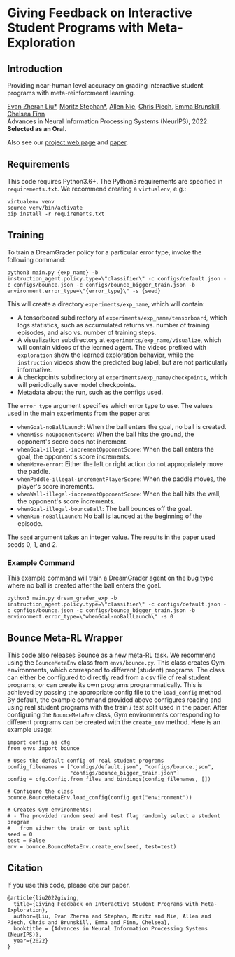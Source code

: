 # Giving Feedback on Interactive Student Programs with Meta-Exploration
## Introduction

Providing near-human level accuracy on grading interactive student programs with meta-reinforcmeent learning.

[Evan Zheran Liu\*](https://cs.stanford.edu/~evanliu/), [Moritz Stephan\*](https://www.linkedin.com/in/moritz-stephan/), [Allen Nie](https://anie.me/about), [Chris Piech](https://stanford.edu/~cpiech/bio/index.html), [Emma Brunskill](https://cs.stanford.edu/people/ebrun/), [Chelsea Finn](https://ai.stanford.edu/~cbfinn/)\
Advances in Neural Information Processing Systems (NeurIPS), 2022. **Selected as an Oral**.

Also see our [project web page](https://ezliu.github.io/dreamgrader/) and [paper](https://arxiv.org/abs/2211.08802).

## Requirements

This code requires Python3.6+.
The Python3 requirements are specified in `requirements.txt`.
We recommend creating a `virtualenv`, e.g.:

```
virtualenv venv
source venv/bin/activate
pip install -r requirements.txt
```

## Training

To train a DreamGrader policy for a particular error type, invoke the following
command:

```
python3 main.py {exp_name} -b instruction_agent.policy.type=\"classifier\" -c configs/default.json -c configs/bounce.json -c configs/bounce_bigger_train.json -b environment.error_type=\"{error_type}\" -s {seed}
```

This will create a directory `experiments/exp_name`, which will contain:

- A tensorboard subdirectory at `experiments/exp_name/tensorboard`, which logs
  statistics, such as accumulated returns vs. number of training episodes, and
  also vs. number of training steps.
- A visualization subdirectory at `experiments/exp_name/visualize`, which will
  contain videos of the learned agent. The videos prefixed with `exploration`
  show the learned exploration behavior, while the `instruction` videos show
  the predicted bug label, but are not particularly informative.
- A checkpoints subdirectory at `experiments/exp_name/checkpoints`, which will
  periodically save model checkpoints.
- Metadata about the run, such as the configs used.

The `error_type` argument specifies which error type to use. The values used in
the main experiments from the paper are:
- `whenGoal-noBallLaunch`: When the ball enters the goal, no ball is created.
- `whenMiss-noOpponentScore`: When the ball hits the ground, the opponent's
  score does not increment.
- `whenGoal-illegal-incrementOpponentScore`: When the ball enters the goal, the
  opponent's score increments.
- `whenMove-error`: Either the left or right action do not appropriately move
  the paddle.
- `whenPaddle-illegal-incrementPlayerScore`: When the paddle moves, the
  player's score increments.
- `whenWall-illegal-incrementOpponentScore`: When the ball hits the wall, the
  opponent's score increments.
- `whenGoal-illegal-bounceBall`: The ball bounces off the goal.
- `whenRun-noBallLaunch`: No ball is launced at the beginning of the episode.

The `seed` argument takes an integer value. The results in the paper used seeds
0, 1, and 2.

### Example Command

This example command will train a DreamGrader agent on the bug type where no
ball is created after the ball enters the goal.

```
python3 main.py dream_grader_exp -b instruction_agent.policy.type=\"classifier\" -c configs/default.json -c configs/bounce.json -c configs/bounce_bigger_train.json -b environment.error_type=\"whenGoal-noBallLaunch\" -s 0
```

## Bounce Meta-RL Wrapper

This code also releases Bounce as a new meta-RL task.
We recommend using the `BounceMetaEnv` class from `envs/bounce.py`.
This class creates Gym environments, which correspond to different (student)
programs. The class can either be configured to directly read from a csv file
of real student programs, or can create its own programs programmatically.
This is achieved by passing the appropriate config file to the `load_config`
method.
By default, the example command provided above configures reading and using
real student programs with the train / test split used in the paper.
After configuring the `BounceMetaEnv` class, Gym environments corresponding to
different programs can be created with the `create_env` method.
Here is an example usage:

```
import config as cfg
from envs import bounce

# Uses the default config of real student programs
config_filenames = ["configs/default.json", "configs/bounce.json",
                    "configs/bounce_bigger_train.json"]
config = cfg.Config.from_files_and_bindings(config_filenames, [])

# Configure the class
bounce.BounceMetaEnv.load_config(config.get("environment"))

# Creates Gym environments:
# - The provided random seed and test flag randomly select a student program
#   from either the train or test split
seed = 0
test = False
env = bounce.BounceMetaEnv.create_env(seed, test=test)
```

## Citation

If you use this code, please cite our paper.

```
@article{liu2022giving,
  title={Giving Feedback on Interactive Student Programs with Meta-Exploration},
  author={Liu, Evan Zheran and Stephan, Moritz and Nie, Allen and Piech, Chris and Brunskill, Emma and Finn, Chelsea},
  booktitle = {Advances in Neural Information Processing Systems (NeurIPS)},
  year={2022}
}
```
